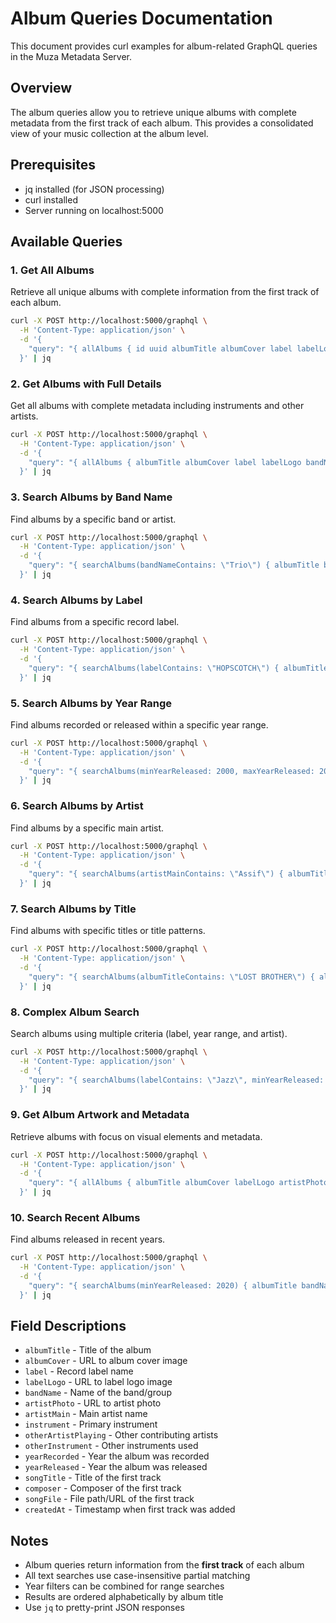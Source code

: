# Album Queries Documentation

This document provides curl examples for album-related GraphQL queries in the Muza Metadata Server.

## Overview

The album queries allow you to retrieve unique albums with complete metadata from the first track of each album. This provides a consolidated view of your music collection at the album level.

## Prerequisites

- jq installed (for JSON processing)
- curl installed
- Server running on localhost:5000

## Available Queries

### 1. Get All Albums

Retrieve all unique albums with complete information from the first track of each album.

```bash
curl -X POST http://localhost:5000/graphql \
  -H 'Content-Type: application/json' \
  -d '{
    "query": "{ allAlbums { id uuid albumTitle albumCover label labelLogo bandName artistMain yearRecorded yearReleased songTitle composer } }"
  }' | jq
```

### 2. Get Albums with Full Details

Get all albums with complete metadata including instruments and other artists.

```bash
curl -X POST http://localhost:5000/graphql \
  -H 'Content-Type: application/json' \
  -d '{
    "query": "{ allAlbums { albumTitle albumCover label labelLogo bandName artistPhoto artistMain instrument otherArtistPlaying otherInstrument yearRecorded yearReleased songTitle composer songFile createdAt } }"
  }' | jq
```

### 3. Search Albums by Band Name

Find albums by a specific band or artist.

```bash
curl -X POST http://localhost:5000/graphql \
  -H 'Content-Type: application/json' \
  -d '{
    "query": "{ searchAlbums(bandNameContains: \"Trio\") { albumTitle bandName artistMain yearReleased label } }"
  }' | jq
```

### 4. Search Albums by Label

Find albums from a specific record label.

```bash
curl -X POST http://localhost:5000/graphql \
  -H 'Content-Type: application/json' \
  -d '{
    "query": "{ searchAlbums(labelContains: \"HOPSCOTCH\") { albumTitle label bandName yearReleased artistMain } }"
  }' | jq
```

### 5. Search Albums by Year Range

Find albums recorded or released within a specific year range.

```bash
curl -X POST http://localhost:5000/graphql \
  -H 'Content-Type: application/json' \
  -d '{
    "query": "{ searchAlbums(minYearReleased: 2000, maxYearReleased: 2010) { albumTitle bandName yearRecorded yearReleased label artistMain } }"
  }' | jq
```

### 6. Search Albums by Artist

Find albums by a specific main artist.

```bash
curl -X POST http://localhost:5000/graphql \
  -H 'Content-Type: application/json' \
  -d '{
    "query": "{ searchAlbums(artistMainContains: \"Assif\") { albumTitle artistMain bandName yearReleased label } }"
  }' | jq
```

### 7. Search Albums by Title

Find albums with specific titles or title patterns.

```bash
curl -X POST http://localhost:5000/graphql \
  -H 'Content-Type: application/json' \
  -d '{
    "query": "{ searchAlbums(albumTitleContains: \"LOST BROTHER\") { albumTitle bandName artistMain yearReleased label songTitle } }"
  }' | jq
```

### 8. Complex Album Search

Search albums using multiple criteria (label, year range, and artist).

```bash
curl -X POST http://localhost:5000/graphql \
  -H 'Content-Type: application/json' \
  -d '{
    "query": "{ searchAlbums(labelContains: \"Jazz\", minYearReleased: 2000, maxYearReleased: 2020, artistMainContains: \"Smith\") { albumTitle label bandName artistMain yearReleased } }"
  }' | jq
```

### 9. Get Album Artwork and Metadata

Retrieve albums with focus on visual elements and metadata.

```bash
curl -X POST http://localhost:5000/graphql \
  -H 'Content-Type: application/json' \
  -d '{
    "query": "{ allAlbums { albumTitle albumCover labelLogo artistPhoto bandName label yearReleased } }"
  }' | jq
```

### 10. Search Recent Albums

Find albums released in recent years.

```bash
curl -X POST http://localhost:5000/graphql \
  -H 'Content-Type: application/json' \
  -d '{
    "query": "{ searchAlbums(minYearReleased: 2020) { albumTitle bandName yearReleased label artistMain } }"
  }' | jq
```

## Field Descriptions

- `albumTitle` - Title of the album
- `albumCover` - URL to album cover image
- `label` - Record label name
- `labelLogo` - URL to label logo image
- `bandName` - Name of the band/group
- `artistPhoto` - URL to artist photo
- `artistMain` - Main artist name
- `instrument` - Primary instrument
- `otherArtistPlaying` - Other contributing artists
- `otherInstrument` - Other instruments used
- `yearRecorded` - Year the album was recorded
- `yearReleased` - Year the album was released
- `songTitle` - Title of the first track
- `composer` - Composer of the first track
- `songFile` - File path/URL of the first track
- `createdAt` - Timestamp when first track was added

## Notes

- Album queries return information from the **first track** of each album
- All text searches use case-insensitive partial matching
- Year filters can be combined for range searches
- Results are ordered alphabetically by album title
- Use `jq` to pretty-print JSON responses
